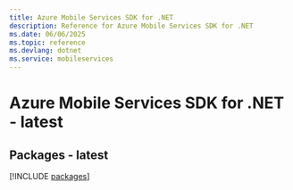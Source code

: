 ```yaml
---
title: Azure Mobile Services SDK for .NET
description: Reference for Azure Mobile Services SDK for .NET
ms.date: 06/06/2025
ms.topic: reference
ms.devlang: dotnet
ms.service: mobileservices
---
```

# Azure Mobile Services SDK for .NET - latest
## Packages - latest
[!INCLUDE [packages](mobile-services-index.md)]